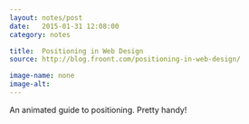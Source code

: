 ```yaml
---
layout: notes/post
date:   2015-01-31 12:08:00
category: notes

title:  Positioning in Web Design
source: http://blog.froont.com/positioning-in-web-design/

image-name: none 
image-alt:
---
```


An animated guide to positioning. Pretty handy!